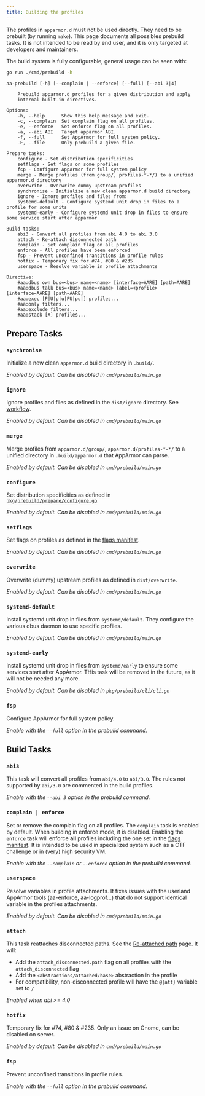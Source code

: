```yaml
---
title: Building the profiles
---
```


The profiles in `apparmor.d` must not be used directly. They need to be prebuilt (by running `make`). This page documents all possibles prebuild tasks. It is not intended to be read by end user, and it is only targeted at developers and maintainers.

The build system is fully configurable, general usage can be seen with:
```sh
go run ./cmd/prebuild -h
```

```
aa-prebuild [-h] [--complain | --enforce] [--full] [--abi 3|4]

    Prebuild apparmor.d profiles for a given distribution and apply
    internal built-in directives.

Options:
    -h, --help      Show this help message and exit.
    -c, --complain  Set complain flag on all profiles.
    -e, --enforce   Set enforce flag on all profiles.
    -a, --abi ABI   Target apparmor ABI.
    -f, --full      Set AppArmor for full system policy.
    -F, --file      Only prebuild a given file.

Prepare tasks:
    configure - Set distribution specificities
    setflags - Set flags on some profiles
    fsp - Configure AppArmor for full system policy
    merge - Merge profiles (from group/, profiles-*-*/) to a unified apparmor.d directory
    overwrite - Overwrite dummy upstream profiles
    synchronise - Initialize a new clean apparmor.d build directory
    ignore - Ignore profiles and files from:
    systemd-default - Configure systemd unit drop in files to a profile for some units
    systemd-early - Configure systemd unit drop in files to ensure some service start after apparmor

Build tasks:
    abi3 - Convert all profiles from abi 4.0 to abi 3.0
    attach - Re-attach disconnected path
    complain - Set complain flag on all profiles
    enforce - All profiles have been enforced
    fsp - Prevent unconfined transitions in profile rules
    hotfix - Temporary fix for #74, #80 & #235
    userspace - Resolve variable in profile attachments

Directive:
    #aa:dbus own bus=<bus> name=<name> [interface=AARE] [path=AARE]
    #aa:dbus talk bus=<bus> name=<name> label=<profile> [interface=AARE] [path=AARE]
    #aa:exec [P|U|p|u|PU|pu|] profiles...
    #aa:only filters...
    #aa:exclude filters...
    #aa:stack [X] profiles...
```

## Prepare Tasks

### **`synchronise`**

Initialize a new clean `apparmor.d` build directory in `.build/`.

*Enabled by default. Can be disabled in `cmd/prebuild/main.go`*

### **`ignore`**

Ignore profiles and files as defined in the `dist/ignore` directory. See [workflow](workflow.md#ignore-profiles).

*Enabled by default. Can be disabled in `cmd/prebuild/main.go`*

### **`merge`**

Merge profiles from `apparmor.d/group/`, `apparmor.d/profiles-*-*/` to a unified directory in `.build/apparmor.d` that AppArmor can parse.

*Enabled by default. Can be disabled in `cmd/prebuild/main.go`*

### **`configure`**

Set distribution specificities as defined in [`pkg/prebuild/prepare/configure.go`](https://github.com/roddhjav/apparmor.d/blob/main/pkg/prebuild/prepare/configure.go)

*Enabled by default. Can be disabled in `cmd/prebuild/main.go`*

### **`setflags`**

Set flags on profiles as defined in the [flags manifest](workflow.md#profile-flags).

*Enabled by default. Can be disabled in `cmd/prebuild/main.go`*

### **`overwrite`**

Overwrite (dummy) upstream profiles as defined in `dist/overwrite`.

*Enabled by default. Can be disabled in `cmd/prebuild/main.go`*

### **`systemd-default`**

Install systemd unit drop in files from `systemd/default`. They configure the various dbus daemon to use specific profiles.

*Enabled by default. Can be disabled in `cmd/prebuild/main.go`*

### **`systemd-early`**

Install systemd unit drop in files from `systemd/early` to ensure some services start after AppArmor. THis task will be removed in the future, as it will not be needed any more.

*Enabled by default. Can be disabled in `pkg/prebuild/cli/cli.go`*

### **`fsp`**

Configure AppArmor for full system policy.

*Enable with the `--full` option in the prebuild command.*


## Build Tasks

### **`abi3`**

This task will convert all profiles from `abi/4.0` to `abi/3.0`. The rules not supported by `abi/3.0` are commented in the build profiles.

*Enable with the `--abi 3` option in the prebuild command.*

### **`complain | enforce`**

Set or remove the complain flag on all profiles. The `complain` task is enabled by default. When building in enforce mode, it is disabled. Enabling the `enforce` task will enforce **all** profiles including the one set in the [flags manifest](workflow.md#profile-flags). It is intended to be used in specialized system such as a CTF challenge or in (very) high security VM. 

*Enable with the `--complain` or `--enforce` option in the prebuild command.*

### **`userspace`**

Resolve variables in profile attachments. It fixes issues with the userland AppArmor tools (aa-enforce, aa-logprof...) that do not support identical variable in the profiles attachments.

*Enabled by default. Can be disabled in `cmd/prebuild/main.go`*

### **`attach`**

This task reattaches disconnected paths. See the [Re-attached path](internal.md#re-attached-path) page. It will:

- Add the `attach_disconnected.path` flag on all profiles with the `attach_disconnected` flag
- Add the `<abstractions/attached/base>` abstraction in the profile
- For compatibility, non-disconnected profile will have the `@{att}` variable set to `/`

*Enabled when abi >= 4.0*

### **`hotfix`**

Temporary fix for #74, #80 & #235. Only an issue on Gnome, can be disabled on server.

*Enabled by default. Can be disabled in `cmd/prebuild/main.go`*

### **`fsp`**

Prevent unconfined transitions in profile rules.

*Enable with the `--full` option in the prebuild command.*
